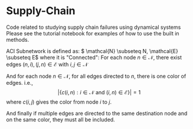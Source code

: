 # Supply-Chain
Code related to studying supply chain failures using dynamical systems
Please see the tutorial notebook for examples of how to use the built in methods.


ACI Subnetwork is defined as:
$ \mathcal{N} \subseteq N, \mathcal{E} \subseteq E$ where it is
"Connected": For each node $n \in \mathcal{N}$, there exist edges $(n,i), (j,n) \in \mathcal{E}$ with $i,j \in \mathcal{N}$

And for each node $n \in \mathcal{N}$, for all edges directed to $n$, there is one color of edges. i.e.,
$$| \{c(i,n): i\in \mathcal{N} \text{ and } (i, n) \in \mathcal{E} \}| = 1$$
where $c(i,j)$ gives the color from node $i$ to $j$.

And finally if multiple edges are directed to the same destination node and on the same color, they must all be included. 


